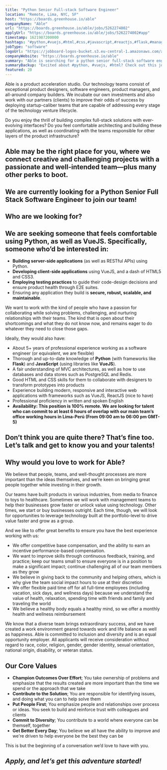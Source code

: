```yaml
---
title: "Python Senior Full-stack Software Engineer"
location: "Remote, Lima, NYC, SF"
host: "https://boards.greenhouse.io/able"
companyName: "Able"
url: "https://boards.greenhouse.io/able/jobs/5262274002"
applyUrl: "https://boards.greenhouse.io/able/jobs/5262274002#app"
timestamp: 1621987200000
hashtags: "#python,#vuejs,#html,#css,#javascript,#reactjs,#flask,#management,#ui/ux,#socialmedia"
jobType: "software"
logoUrl: "https://jobboard-logos-bucket.s3.eu-central-1.amazonaws.com/able"
companyWebsite: "https://boards.greenhouse.io/able"
summary: "Able is searching for a python senior full-stack software engineer that has 5+ years of professional experience working as a software engineer."
summaryBackup: "Excited about #python, #vuejs, #html? Check out this job post!"
featured: 20
---
```


Able is a product acceleration studio. Our technology teams consist of exceptional product designers, software engineers, product managers, and all-around company builders. We incubate our own investments and also work with our partners (clients) to improve their odds of success by deploying startup-caliber teams that are capable of addressing every stage of the technology venture lifecycle.

Do you enjoy the thrill of building complex full-stack solutions with ever-evolving interfaces? Do you feel comfortable architecting and building these applications, as well as coordinating with the teams responsible for other layers of the product infrastructure?

## Able may be the right place for you, where we connect creative and challenging projects with a **passionate and well-intended** team—plus many other perks to boot.

## We are currently looking for a Python Senior Full Stack Software Engineer to join our team!

## Who are we looking for?

## We are seeking someone that feels comfortable using Python, as well as VueJS. Specifically, someone who’d be interested in:

*   **Building server-side applications** (as well as RESTful APIs) using Python.
*   **Developing client-side applications** using VueJS, and a dash of HTML5 and CSS3.
*   **Employing testing practices** to guide their code-design decisions and ensure product health through E2E suites.
*   Ensuring any application they build is **secure, robust, scalable, and maintainable**.

We want to work with the kind of people who have a passion for collaborating while solving problems, challenging, and nurturing relationships with their teams. The kind that is open about their shortcomings and what they do not know now, and remains eager to do whatever they need to close those gaps.

Ideally, they would also have:

*   About 5+ years of professional experience working as a software engineer (or equivalent, we are flexible)
*   Thorough and up-to-date knowledge of **Python** (with frameworks like **Flask**) and **JavaScript** (using libraries like **VueJS**).
*   A fair understanding of MVC architectures, as well as how to use databases and data stores such as PostgreSQL and Redis.
*   Good HTML and CSS skills for them to collaborate with designers to transform prototypes into products
*   Experience building modern, responsive and interactive web applications with frameworks such as VueJS, ReactJS (nice to have)
*   Professional proficiency in written and spoken English
*   **Availability: This position is 100% remote. We are looking for talent who can commit to at least 6 hours of overlap with our main team’s office working hours in Lima-Perú (From 09:00 am to 06:00 pm GMT-5)**

## Don’t think you are quite there? That’s fine too. Let’s talk and get to know you and your talents!

## Why would you love to work for Able?

We believe that people, teams, and well-thought processes are more important than the ideas themselves, and we’re keen on bringing great people together while investing in their growth.

Our teams have built products in various industries, from media to finance to toys to healthcare. Sometimes we will work with management teams to help their businesses grow faster or unlock value using technology. Other times, we start or buy businesses outright. Each time, though, we will look for opportunities to leverage technology built at the portfolio-level to drive value faster and grow as a group.

And we like to offer great benefits to ensure you have the best experience working with us:

*   We offer competitive base compensation, and the ability to earn an incentive performance-based compensation.
*   We want to improve skills through continuous feedback, training, and practice; keep our teams small to ensure everyone is in a position to make a significant impact; continue challenging all of our team members as they grow
*   We believe in giving back to the community and helping others, which is why give the team social impact hours to use at their discretion
*   We offer flexible paid time off for all full-time employees (including vacation, sick days, and wellness days) because we understand the value of health, relaxation, spending time with friends and family and traveling the world
*   We believe a healthy body equals a healthy mind, so we offer a monthly health and wellness reimbursement

We know that a diverse team brings extraordinary success, and we have created a work environment geared towards work and life balance as well as happiness. Able is committed to inclusion and diversity and is an equal opportunity employer. All applicants will receive consideration without regard to race, color, religion, gender, gender identity, sexual orientation, national origin, disability, or veteran status.

## Our Core Values

*   **Champion Outcomes Over Effort**; You take ownership of problems and emphasize that the results created are more important than the time we spend or the approach that we take
*   **Contribute to the Solution**; You are responsible for identifying issues, and doing what you can to help solve them
*   **Put People First**; You emphasize people and relationships over process or ideas. You seek to build and reinforce trust with colleagues and clients 
*   **Commit to Diversity**; You contribute to a world where everyone can be themself, together
*   **Get Better Every Day**; You believe we all have the ability to improve and we're driven to help everyone be the best they can be

This is but the beginning of a conversation we’d love to have with you.

## _Apply, and let’s get this adventure started!_
